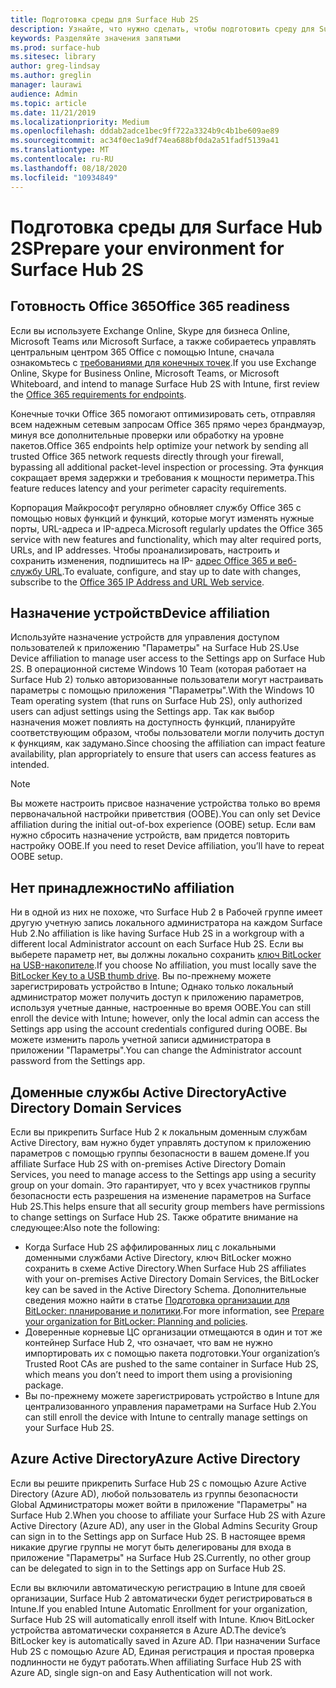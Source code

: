 ```yaml
---
title: Подготовка среды для Surface Hub 2S
description: Узнайте, что нужно сделать, чтобы подготовить среду для Surface Hub 2S.
keywords: Разделяйте значения запятыми
ms.prod: surface-hub
ms.sitesec: library
author: greg-lindsay
ms.author: greglin
manager: laurawi
audience: Admin
ms.topic: article
ms.date: 11/21/2019
ms.localizationpriority: Medium
ms.openlocfilehash: dddab2adce1bec9ff722a3324b9c4b1be609ae89
ms.sourcegitcommit: ac34f0ec1a9df74ea688bf0da2a51fadf5139a41
ms.translationtype: MT
ms.contentlocale: ru-RU
ms.lasthandoff: 08/18/2020
ms.locfileid: "10934849"
---
```

# <span data-ttu-id="af22d-104">Подготовка среды для Surface Hub 2S</span><span class="sxs-lookup"><span data-stu-id="af22d-104">Prepare your environment for Surface Hub 2S</span></span>

## <span data-ttu-id="af22d-105">Готовность Office 365</span><span class="sxs-lookup"><span data-stu-id="af22d-105">Office 365 readiness</span></span>

<span data-ttu-id="af22d-106">Если вы используете Exchange Online, Skype для бизнеса Online, Microsoft Teams или Microsoft Surface, а также собираетесь управлять центральным центром 365 Office с помощью Intune, сначала ознакомьтесь с [требованиями для конечных точек](https://docs.microsoft.com/office365/enterprise/office-365-endpoints).</span><span class="sxs-lookup"><span data-stu-id="af22d-106">If you use Exchange Online, Skype for Business Online, Microsoft Teams, or Microsoft Whiteboard, and intend to manage Surface Hub 2S with Intune, first review the [Office 365 requirements for endpoints](https://docs.microsoft.com/office365/enterprise/office-365-endpoints).</span></span>

<span data-ttu-id="af22d-107">Конечные точки Office 365 помогают оптимизировать сеть, отправляя всем надежным сетевым запросам Office 365 прямо через брандмауэр, минуя все дополнительные проверки или обработку на уровне пакетов.</span><span class="sxs-lookup"><span data-stu-id="af22d-107">Office 365 endpoints help optimize your network by sending all trusted Office 365 network requests directly through your firewall, bypassing all additional packet-level inspection or processing.</span></span> <span data-ttu-id="af22d-108">Эта функция сокращает время задержки и требования к мощности периметра.</span><span class="sxs-lookup"><span data-stu-id="af22d-108">This feature reduces latency and your perimeter capacity requirements.</span></span>

<span data-ttu-id="af22d-109">Корпорация Майкрософт регулярно обновляет службу Office 365 с помощью новых функций и функций, которые могут изменять нужные порты, URL-адреса и IP-адреса.</span><span class="sxs-lookup"><span data-stu-id="af22d-109">Microsoft regularly updates the Office 365 service with new features and functionality, which may alter required ports, URLs, and IP addresses.</span></span> <span data-ttu-id="af22d-110">Чтобы проанализировать, настроить и сохранить изменения, подпишитесь на IP- [адрес Office 365 и веб-службу URL](https://docs.microsoft.com/office365/enterprise/office-365-ip-web-service).</span><span class="sxs-lookup"><span data-stu-id="af22d-110">To evaluate, configure, and stay up to date with changes, subscribe to the [Office 365 IP Address and URL Web service](https://docs.microsoft.com/office365/enterprise/office-365-ip-web-service).</span></span>

## <span data-ttu-id="af22d-111">Назначение устройств</span><span class="sxs-lookup"><span data-stu-id="af22d-111">Device affiliation</span></span>

<span data-ttu-id="af22d-112">Используйте назначение устройств для управления доступом пользователей к приложению "Параметры" на Surface Hub 2S.</span><span class="sxs-lookup"><span data-stu-id="af22d-112">Use Device affiliation to manage user access to the Settings app on Surface Hub 2S.</span></span>
<span data-ttu-id="af22d-113">В операционной системе Windows 10 Team (которая работает на Surface Hub 2) только авторизованные пользователи могут настраивать параметры с помощью приложения "Параметры".</span><span class="sxs-lookup"><span data-stu-id="af22d-113">With the Windows 10 Team operating system (that runs on Surface Hub 2S),  only authorized users can adjust settings using the Settings app.</span></span> <span data-ttu-id="af22d-114">Так как выбор назначения может повлиять на доступность функций, планируйте соответствующим образом, чтобы пользователи могли получить доступ к функциям, как задумано.</span><span class="sxs-lookup"><span data-stu-id="af22d-114">Since choosing the affiliation can impact feature availability, plan appropriately to ensure that users can access features as intended.</span></span>

> [!NOTE]
> <span data-ttu-id="af22d-115">Вы можете настроить присвое назначение устройства только во время первоначальной настройки приветствия (OOBE).</span><span class="sxs-lookup"><span data-stu-id="af22d-115">You can only set Device affiliation during the initial out-of-box experience (OOBE) setup.</span></span> <span data-ttu-id="af22d-116">Если вам нужно сбросить назначение устройств, вам придется повторить настройку OOBE.</span><span class="sxs-lookup"><span data-stu-id="af22d-116">If you need to reset Device affiliation, you’ll have to repeat OOBE setup.</span></span>

## <span data-ttu-id="af22d-117">Нет принадлежности</span><span class="sxs-lookup"><span data-stu-id="af22d-117">No affiliation</span></span>

<span data-ttu-id="af22d-118">Ни в одной из них не похоже, что Surface Hub 2 в Рабочей группе имеет другую учетную запись локального администратора на каждом Surface Hub 2.</span><span class="sxs-lookup"><span data-stu-id="af22d-118">No affiliation is like having Surface Hub 2S in a workgroup with a different local Administrator account on each Surface Hub 2S.</span></span> <span data-ttu-id="af22d-119">Если вы выберете параметр нет, вы должны локально сохранить [ключ BitLocker на USB-накопителе](https://docs.microsoft.com/windows/security/information-protection/bitlocker/bitlocker-key-management-faq).</span><span class="sxs-lookup"><span data-stu-id="af22d-119">If you choose No affiliation, you must locally save the [BitLocker Key to a USB thumb drive](https://docs.microsoft.com/windows/security/information-protection/bitlocker/bitlocker-key-management-faq).</span></span> <span data-ttu-id="af22d-120">Вы по-прежнему можете зарегистрировать устройство в Intune; Однако только локальный администратор может получить доступ к приложению параметров, используя учетные данные, настроенные во время OOBE.</span><span class="sxs-lookup"><span data-stu-id="af22d-120">You can still enroll the device with Intune; however, only the local admin can access the Settings app using the account credentials configured during OOBE.</span></span> <span data-ttu-id="af22d-121">Вы можете изменить пароль учетной записи администратора в приложении "Параметры".</span><span class="sxs-lookup"><span data-stu-id="af22d-121">You can change the Administrator account password from the Settings app.</span></span>

## <span data-ttu-id="af22d-122">Доменные службы Active Directory</span><span class="sxs-lookup"><span data-stu-id="af22d-122">Active Directory Domain Services</span></span>

<span data-ttu-id="af22d-123">Если вы прикрепить Surface Hub 2 к локальным доменным службам Active Directory, вам нужно будет управлять доступом к приложению параметров с помощью группы безопасности в вашем домене.</span><span class="sxs-lookup"><span data-stu-id="af22d-123">If you affiliate Surface Hub 2S with on-premises Active Directory Domain Services, you need to manage access to the Settings app using a security group on your domain.</span></span> <span data-ttu-id="af22d-124">Это гарантирует, что у всех участников группы безопасности есть разрешения на изменение параметров на Surface Hub 2S.</span><span class="sxs-lookup"><span data-stu-id="af22d-124">This helps ensure that all security group members have permissions to change settings on Surface Hub 2S.</span></span> <span data-ttu-id="af22d-125">Также обратите внимание на следующее:</span><span class="sxs-lookup"><span data-stu-id="af22d-125">Also note the following:</span></span>

- <span data-ttu-id="af22d-126">Когда Surface Hub 2S аффилированных лиц с локальными доменными службами Active Directory, ключ BitLocker можно сохранить в схеме Active Directory.</span><span class="sxs-lookup"><span data-stu-id="af22d-126">When Surface Hub 2S affiliates with your on-premises Active Directory Domain Services, the BitLocker key can be saved in the Active Directory Schema.</span></span> <span data-ttu-id="af22d-127">Дополнительные сведения можно найти в статье [Подготовка организации для BitLocker: планирование и политики](https://docs.microsoft.com/windows/security/information-protection/bitlocker/prepare-your-organization-for-bitlocker-planning-and-policies).</span><span class="sxs-lookup"><span data-stu-id="af22d-127">For more information, see [Prepare your organization for BitLocker: Planning and policies](https://docs.microsoft.com/windows/security/information-protection/bitlocker/prepare-your-organization-for-bitlocker-planning-and-policies).</span></span> 
- <span data-ttu-id="af22d-128">Доверенные корневые ЦС организации отмещаются в один и тот же контейнер Surface Hub 2, что означает, что вам не нужно импортировать их с помощью пакета подготовки.</span><span class="sxs-lookup"><span data-stu-id="af22d-128">Your organization’s Trusted Root CAs are pushed to the same container in Surface Hub 2S, which means you don’t need to import them using a provisioning package.</span></span>
- <span data-ttu-id="af22d-129">Вы по-прежнему можете зарегистрировать устройство в Intune для централизованного управления параметрами на Surface Hub 2.</span><span class="sxs-lookup"><span data-stu-id="af22d-129">You can still enroll the device with Intune to centrally manage settings on your Surface Hub 2S.</span></span>

## <span data-ttu-id="af22d-130">Azure Active Directory</span><span class="sxs-lookup"><span data-stu-id="af22d-130">Azure Active Directory</span></span>

<span data-ttu-id="af22d-131">Если вы решите прикрепить Surface Hub 2S с помощью Azure Active Directory (Azure AD), любой пользователь из группы безопасности Global Администраторы может войти в приложение "Параметры" на Surface Hub 2.</span><span class="sxs-lookup"><span data-stu-id="af22d-131">When you choose to affiliate your Surface Hub 2S with Azure Active Directory (Azure AD), any user in the Global Admins Security Group can sign in to the Settings app on Surface Hub 2S.</span></span> <span data-ttu-id="af22d-132">В настоящее время никакие другие группы не могут быть делегированы для входа в приложение "Параметры" на Surface Hub 2S.</span><span class="sxs-lookup"><span data-stu-id="af22d-132">Currently, no other group can be delegated to sign in to the Settings app on Surface Hub 2S.</span></span>

<span data-ttu-id="af22d-133">Если вы включили автоматическую регистрацию в Intune для своей организации, Surface Hub 2 автоматически будет регистрироваться в Intune.</span><span class="sxs-lookup"><span data-stu-id="af22d-133">If you enabled Intune Automatic Enrollment for your organization, Surface Hub 2S will automatically enroll itself with Intune.</span></span> <span data-ttu-id="af22d-134">Ключ BitLocker устройства автоматически сохраняется в Azure AD.</span><span class="sxs-lookup"><span data-stu-id="af22d-134">The device’s BitLocker key is automatically saved in Azure AD.</span></span> <span data-ttu-id="af22d-135">При назначении Surface Hub 2S с помощью Azure AD, Единая регистрация и простая проверка подлинности не будут работать.</span><span class="sxs-lookup"><span data-stu-id="af22d-135">When affiliating Surface Hub 2S with Azure AD, single sign-on and Easy Authentication will not work.</span></span>
